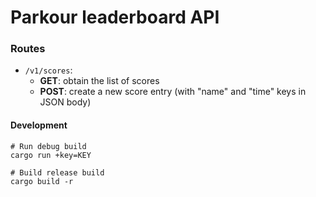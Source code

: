 # Parkour leaderboard API

### Routes

* `/v1/scores`:
    * **GET**: obtain the list of scores
    * **POST**: create a new score entry (with "name" and "time" keys in JSON body)

#### Development

```shell
# Run debug build
cargo run +key=KEY

# Build release build
cargo build -r
```